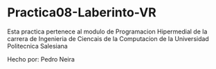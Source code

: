 # Practica08-Laberinto-VR


Esta practica pertenece al modulo de Programacion Hipermedial de la carrera de Ingenieria de Ciencais de la Computacion  de la Universidad Politecnica Salesiana 

Hecho por: Pedro Neira
